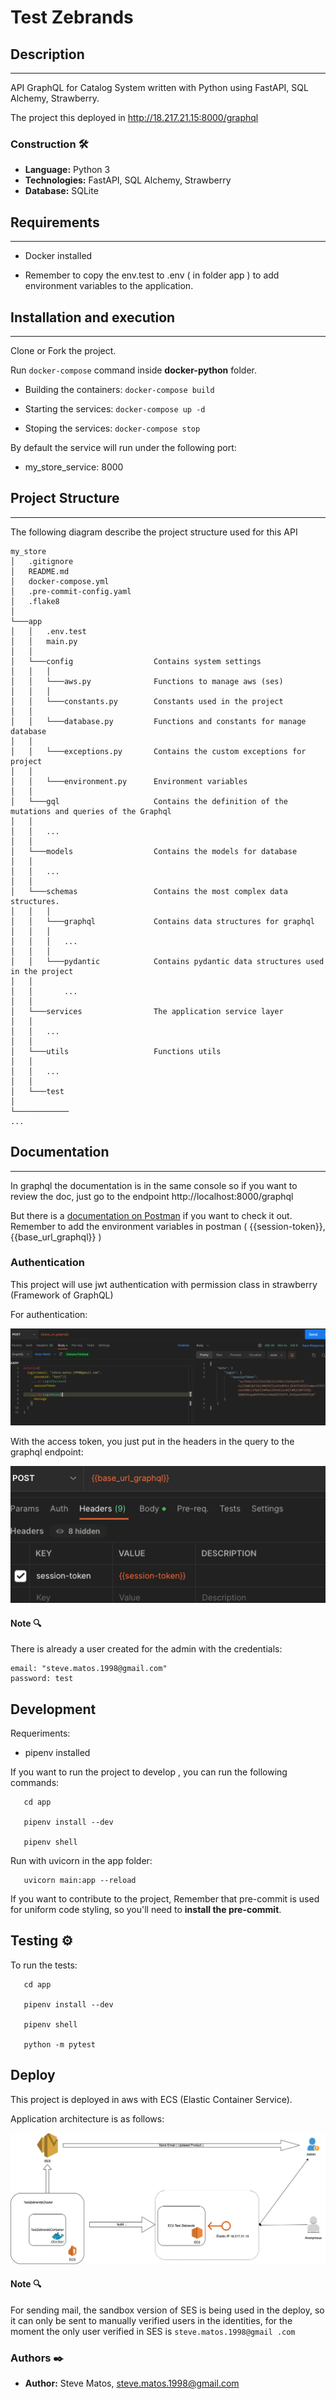# Test Zebrands

## Description
---
API GraphQL for Catalog System written with Python using FastAPI, SQL Alchemy, Strawberry.

The project this deployed in http://18.217.21.15:8000/graphql

### Construction 🛠️
* **Language:** Python 3
* **Technologies:** FastAPI, SQL Alchemy, Strawberry
* **Database:** SQLite

## Requirements
---
- Docker installed

- Remember to copy the env.test to .env ( in folder app ) to add environment variables to the application.

## Installation and execution
---
Clone or Fork the project.

Run ```docker-compose``` command inside **docker-python** folder.

* Building the containers: ```docker-compose build```

* Starting the services: ```docker-compose up -d```

* Stoping the services: ```docker-compose stop```

By default the service will run under the following port:
- my_store_service: 8000

## Project Structure
---
The following diagram describe the project structure used for this API
```
my_store
│   .gitignore
│   README.md
│   docker-compose.yml
│   .pre-commit-config.yaml
│   .flake8
│
└───app
│   │   .env.test
│   │   main.py
│   │
│   └───config                  Contains system settings
│   │   │
│   │   └───aws.py              Functions to manage aws (ses)
│   │   │
│   │   └───constants.py        Constants used in the project
│   │
│   │   └───database.py         Functions and constants for manage database
│   │
│   │   └───exceptions.py       Contains the custom exceptions for project
│   │
│   │   └───environment.py      Environment variables
│   │
│   └───gql                     Contains the definition of the mutations and queries of the Graphql
│   │
│   │   ...
│   │
│   └───models                  Contains the models for database
│   │
│   │   ...
│   │
│   └───schemas                 Contains the most complex data structures.
│   │   │
│   │   └───graphql             Contains data structures for graphql
│   │   │
│   │   │   ...
│   │   │
│   │   └───pydantic            Contains pydantic data structures used in the project
│   │
│   │       ...
│   │
│   └───services                The application service layer
│   │
│   │   ...
│   │
│   └───utils                   Functions utils
│   │
│   │   ...
│   │
│   └───test
│
└────────────
...

```

## Documentation
---

In graphql the documentation is in the same console so if you want to review the doc, just go to the endpoint http://localhost:8000/graphql

But there is a [documentation on Postman](documentation/zebrands_test.postman_collection.json) if you want to check it out. Remember to add the environment variables in postman ( {{session-token}}, {{base_url_graphql}} )

### Authentication

This project will use jwt authentication with permission class in strawberry (Framework of GraphQL)

For authentication:

![login.png](documentation/image/login.png)

With the access token, you just put in the headers in the query to the graphql endpoint:

![img_1.png](documentation/image/header-session-token.png)

#### Note 🔍
There is already a user created for the admin with the credentials:
```
email: "steve.matos.1998@gmail.com"
password: test
````

## Development

Requeriments:
- pipenv installed

If you want to run the project to develop , you can run the following commands:
```shell
   cd app

   pipenv install --dev

   pipenv shell
```

Run with uvicorn in the app folder:

```shell
   uvicorn main:app --reload
```

If you want to contribute to the project, Remember that pre-commit is used for uniform code styling, so you'll need to **install the pre-commit**.

## Testing ⚙️

To run the tests:

```shell
   cd app

   pipenv install --dev

   pipenv shell

   python -m pytest
```

## Deploy

This project is deployed in aws with ECS (Elastic Container Service).

Application architecture is as follows:

![img_1.png](documentation/image/architecture-diagram.png)

#### Note 🔍
For sending mail, the sandbox version of SES is being used in the deploy, so it can only be sent to manually verified users in the identities,
for the moment the only user verified in SES is ```steve.matos.1998@gmail .com```


### Authors ✒️

* **Author:** Steve Matos, <steve.matos.1998@gmail.com>
